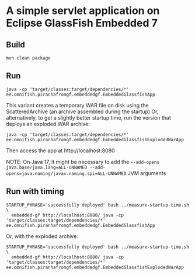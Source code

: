 # A simple servlet application on Eclipse GlassFish Embedded 7

## Build

```
mvn clean package
```

## Run

```
java -cp 'target/classes:target/dependencies/*' ee.omnifish.piranhafromgf.embeddedgf.EmbeddedGlassfishApp
```

This variant creates a temporary WAR file on disk using the ScatteredArchive (an archive assembled during the startup)
Or, alternatively, to get a slightly better startup time, run the version that deploys an exploded WAR archive:

```
java -cp 'target/classes:target/dependencies/*' ee.omnifish.piranhafromgf.embeddedgf.EmbeddedGlassfishExplodedWarApp
```

Then access the app at http://localhost:8080

NOTE: On Java 17, it might be necessary to add the 
`--add-opens java.base/java.lang=ALL-UNNAMED --add-opens=java.naming/javax.naming.spi=ALL-UNNAMED` JVM arguments


## Run with timing

```
STARTUP_PHRASE='successfully deployed' bash ../measure-startup-time.sh \
  embedded-gf http://localhost:8080/ java -cp 'target/classes:target/dependencies/*' ee.omnifish.piranhafromgf.embeddedgf.EmbeddedGlassfishApp
```

Or, with the exploded archive:

```
STARTUP_PHRASE='successfully deployed' bash ../measure-startup-time.sh \
  embedded-gf http://localhost:8080/ java -cp 'target/classes:target/dependencies/*' ee.omnifish.piranhafromgf.embeddedgf.EmbeddedGlassfishExplodedWarApp
```